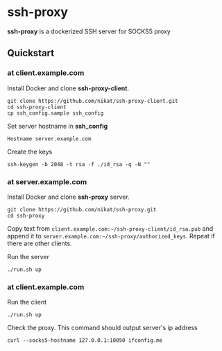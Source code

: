 # ssh-proxy

**ssh-proxy** is a dockerized SSH server for SOCKS5 proxy

## Quickstart

### at client.example.com

Install Docker and clone **ssh-proxy-client**.

    git clone https://github.com/nikat/ssh-proxy-client.git
    cd ssh-proxy-client
    cp ssh_config.sample ssh_config

Set server hostname in **ssh_config**
    
    Hostname server.example.com

Create the keys

    ssh-keygen -b 2048 -t rsa -f ./id_rsa -q -N ""


### at server.example.com

Install Docker and clone **ssh-proxy** server.

    git clone https://github.com/nikat/ssh-proxy.git
    cd ssh-proxy

Copy text from `client.example.com:~/ssh-proxy-client/id_rsa.pub` and append it to `server.example.com:~/ssh-proxy/authorized_keys`.  Repeat if there are other clients.
 
Run the server

    ./run.sh up

### at client.example.com

Run the client

    ./run.sh up

Check the proxy. This command should output server's ip address

    curl --socks5-hostname 127.0.0.1:10050 ifconfig.me
